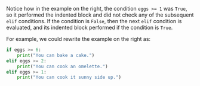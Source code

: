 Notice how in the example on the right, the condition `eggs >= 1` was `True`, so it performed the indented block and did not check any of the subsequent `elif` conditions. If the condition is `False`, then the next `elif` condition is evaluated, and its indented block performed if the condition is `True`.

For example, we could rewrite the example on the right as:

```python
if eggs >= 6:
	print("You can bake a cake.")
elif eggs >= 2:
	print("You can cook an omelette.")
elif eggs >= 1:
	print("You can cook it sunny side up.")
```

